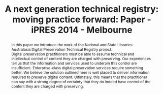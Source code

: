 ---
abstract: 'In this paper we introduce the work of the National and State

  Libraries Australasia Digital Preservation Technical Registry

  project.


  Digital preservation practitioners must be able to assume technical and intellectual
  control of content they are charged with preserving. Our experiences tell us that
  the information and services used to underpin this control are insufficient. Enterprise-class
  digital preservation services require something better. We believe the solution
  outlined here is well placed to deliver information required to preserve digital
  content. Ultimately, this means that the practitioner can say with a strong degree
  of certainty that they do indeed have control of the content they are charged with
  preserving. '
creators:
- McKinney, Peter
- Knight, Steve
- Gattuso, Jay
- Spencer, Ross
- Delve, Janet
- Hutař, Jan
- Pearson, David
- Anderson, David
- Coufal, Libor
- DeVorsey, Kevin
date: null
document_url: https://services.phaidra.univie.ac.at/api/object/o:378074/download
grand_parent: iPRES
institutions: []
keywords:
- technical registry
- formats
- hardware
- carrier media
- operating sysyems
- community
- nsla.
landing_page_url: https://phaidra.univie.ac.at/o:378074
language: eng
layout: publication
license: CC BY-NC-SA 3.0 AT
notes_url: null
parent: iPRES 2014
presentation_url: null
size: 341950
source_name: iPRES
title: 'A next generation technical registry: moving practice forward: Paper - iPRES
  2014 - Melbourne'
type: paper
year: 2014
---